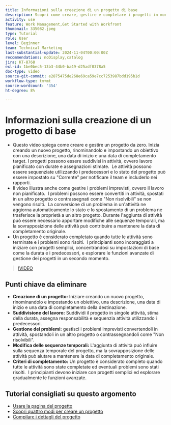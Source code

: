 ```yaml
---
title: Informazioni sulla creazione di un progetto di base
description: Scopri come creare, gestire e completare i progetti in modo efficiente, gestire i problemi imprevisti ed esplorare suggerimenti intuitivi per padroneggiare le funzioni essenziali di gestione dei progetti. ​
activity: use
feature: Work Management,Get Started with Workfront
thumbnail: 335082.jpeg
type: Tutorial
role: User
level: Beginner
team: Technical Marketing
last-substantial-update: 2024-11-04T00:00:00Z
recommendations: noDisplay,catalog
jira: KT-8768
exl-id: 1be0bec5-13b3-44b0-ba49-d25adf0378a5
doc-type: video
source-git-commit: e2875475de268e69ca59e7cc7253987bdd195b1d
workflow-type: tm+mt
source-wordcount: '354'
ht-degree: 8%

---
```


# Informazioni sulla creazione di un progetto di base

* Questo video spiega come creare e gestire un progetto da zero. &#x200B; Inizia creando un nuovo progetto, rinominandolo e impostando un obiettivo con una descrizione, una data di inizio e una data di completamento target. I progetti possono essere suddivisi in attività, ovvero lavoro pianificato con durate e assegnazioni stimate. &#x200B; Le attività possono essere sequenziate utilizzando i predecessori e lo stato del progetto può essere impostato su &quot;Corrente&quot; per notificare il team e includerlo nei rapporti. &#x200B;
* Il video illustra anche come gestire i problemi imprevisti, ovvero il lavoro non pianificato. &#x200B; I problemi possono essere convertiti in attività, spostati in un altro progetto o contrassegnati come &quot;Non risolvibili&quot; se non vengono risolti. &#x200B; La conversione di un problema in un&#39;attività ne aggiorna automaticamente lo stato e lo spostamento di un problema ne trasferisce la proprietà a un altro progetto. Durante l&#39;aggiunta di attività può essere necessario apportare modifiche alle sequenze temporali, ma la sovrapposizione delle attività può contribuire a mantenere la data di completamento originale. &#x200B;
* Un progetto è considerato completato quando tutte le attività sono terminate e i problemi sono risolti. &#x200B; I principianti sono incoraggiati a iniziare con progetti semplici, concentrandosi su impostazioni di base come la durata e i predecessori, e esplorare le funzioni avanzate di gestione dei progetti in un secondo momento. &#x200B;

>[!VIDEO](https://video.tv.adobe.com/v/335082/?quality=12&learn=on&enablevpops)

## Punti chiave da eliminare

* **Creazione di un progetto:** Iniziare creando un nuovo progetto, rinominandolo e impostando un obiettivo, una descrizione, una data di inizio e una data di completamento della destinazione.
* **Suddivisione del lavoro:** Suddividi il progetto in singole attività, stima della durata, assegna responsabilità e sequenzia attività utilizzando i predecessori. &#x200B;
* **Gestione dei problemi:** gestisci i problemi imprevisti convertendoli in attività, spostandoli in un altro progetto o contrassegnandoli come &quot;Non risolvibili&quot;. &#x200B;
* **Modifica delle sequenze temporali:** L&#39;aggiunta di attività può influire sulla sequenza temporale del progetto, ma la sovrapposizione delle attività può aiutare a mantenere la data di completamento originale. &#x200B;
* **Criteri di completamento:** Un progetto è considerato completo quando tutte le attività sono state completate ed eventuali problemi sono stati risolti. &#x200B; I principianti devono iniziare con progetti semplici ed esplorare gradualmente le funzioni avanzate. &#x200B;


## Tutorial consigliati su questo argomento

* [Usare la pagina del progetto](/help/manage-work/projects/navigate-the-project-page.md)
* [Scopri quattro modi per creare un progetto](/help/manage-work/projects/understand-other-ways-to-create-projects.md)
* [Compilare i dettagli del progetto](/help/manage-work/projects/fill-in-the-project-details.md)

